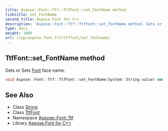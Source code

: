 ```yaml
---
title: Aspose::Font::Ttf::TtfFont::set_FontName method
linktitle: set_FontName
second_title: Aspose.Font for C++
description: 'Aspose::Font::Ttf::TtfFont::set_FontName method. Gets or Sets Font face name in C++.'
type: docs
weight: 1000
url: /cpp/aspose.font.ttf/ttffont/set_fontname/
---
```

## TtfFont::set_FontName method


Gets or Sets [Font](../../../aspose.font/font/) face name.

```cpp
void Aspose::Font::Ttf::TtfFont::set_FontName(System::String value) override
```

## See Also

* Class [String](../../../system/string/)
* Class [TtfFont](../)
* Namespace [Aspose::Font::Ttf](../../)
* Library [Aspose.Font for C++](../../../)
